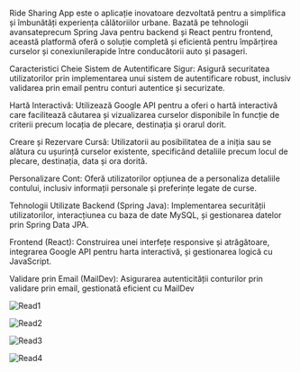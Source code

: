   Ride Sharing App este o aplicație inovatoare dezvoltată pentru a simplifica și îmbunătăți experiența călătoriilor urbane. Bazată pe tehnologii avansateprecum Spring Java pentru backend și React pentru frontend, această platformă oferă o soluție completă și eficientă pentru împărțirea curselor și conexiunilerapide între conducătorii auto și pasageri.

  Caracteristici Cheie
  Sistem de Autentificare Sigur: Asigură securitatea utilizatorilor prin implementarea unui sistem de autentificare robust, inclusiv validarea prin email pentru conturi autentice și securizate.

  Hartă Interactivă: Utilizează Google API pentru a oferi o hartă interactivă care facilitează căutarea și vizualizarea curselor disponibile în funcție de criterii precum locația de plecare, destinația și orarul dorit.

  Creare și Rezervare Cursă: Utilizatorii au posibilitatea de a iniția sau se alătura cu ușurință curselor existente, specificând detaliile precum locul de plecare, destinația, data și ora dorită.

  Personalizare Cont: Oferă utilizatorilor opțiunea de a personaliza detaliile contului, inclusiv informații personale și preferințe legate de curse.

  Tehnologii Utilizate
  Backend (Spring Java): Implementarea securității utilizatorilor, interacțiunea cu baza de date MySQL, și gestionarea datelor prin Spring Data JPA.

  Frontend (React): Construirea unei interfețe responsive și atrăgătoare, integrarea Google API pentru harta interactivă, și gestionarea logică cu JavaScript.

  Validare prin Email (MailDev): Asigurarea autenticității conturilor prin validare prin email, gestionată eficient cu MailDev


![Read1](file:///C:/Users/balin/OneDrive/Desktop/Documente/Downloads/read1.jpg)

![Read2](file:///C:/Users/balin/OneDrive/Desktop/Documente/Downloads/read2.jpg)

![Read3](file:///C:/Users/balin/OneDrive/Desktop/Documente/Downloads/read3.jpg)

![Read4](file:///C:/Users/balin/OneDrive/Desktop/Documente/Downloads/read4.jpg)
